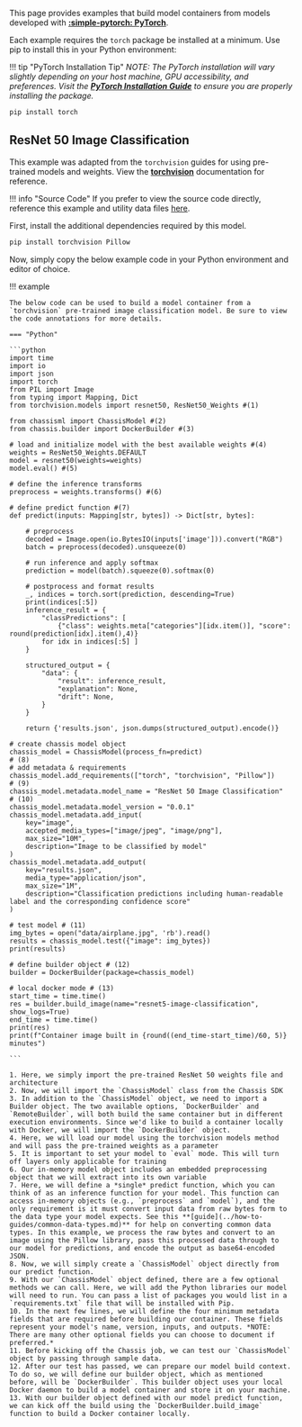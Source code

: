 
This page provides examples that build model containers from models developed with **[:simple-pytorch: PyTorch](https://pytorch.org/)**.

Each example requires the `torch` package be installed at a minimum. Use pip to install this in your Python environment:

!!! tip "PyTorch Installation Tip"
    *NOTE: The PyTorch installation will vary slightly depending on your host machine, GPU accessibility, and preferences. Visit the **[PyTorch Installation Guide](https://pytorch.org/get-started/locally/)** to ensure you are properly installing the package.*

```bash
pip install torch
```

## ResNet 50 Image Classification

This example was adapted from the `torchvision` guides for using pre-trained models and weights. View the **[torchvision](https://pytorch.org/vision/main/models.html)** documentation for reference.


!!! info "Source Code"
    If you prefer to view the source code directly, reference this example and utility data files [here](https://github.com/modzy/chassis/blob/main/examples/torch/resnet50_img_class.py).

First, install the additional dependencies required by this model.

```bash
pip install torchvision Pillow
```

Now, simply copy the below example code in your Python environment and editor of choice. 

!!! example

    The below code can be used to build a model container from a `torchvision` pre-trained image classification model. Be sure to view the code annotations for more details.

    === "Python"

    ```python
    import time
    import io
    import json
    import torch
    from PIL import Image
    from typing import Mapping, Dict
    from torchvision.models import resnet50, ResNet50_Weights #(1)

    from chassisml import ChassisModel #(2)
    from chassis.builder import DockerBuilder #(3)

    # load and initialize model with the best available weights #(4)
    weights = ResNet50_Weights.DEFAULT 
    model = resnet50(weights=weights)
    model.eval() #(5)

    # define the inference transforms
    preprocess = weights.transforms() #(6)

    # define predict function #(7)
    def predict(inputs: Mapping[str, bytes]) -> Dict[str, bytes]:
        
        # preprocess
        decoded = Image.open(io.BytesIO(inputs['image'])).convert("RGB")
        batch = preprocess(decoded).unsqueeze(0)
        
        # run inference and apply softmax
        prediction = model(batch).squeeze(0).softmax(0)
        
        # postprocess and format results
        _, indices = torch.sort(prediction, descending=True)
        print(indices[:5])
        inference_result = {
            "classPredictions": [
                {"class": weights.meta["categories"][idx.item()], "score": round(prediction[idx].item(),4)}
            for idx in indices[:5] ]
        }

        structured_output = {
            "data": {
                "result": inference_result,
                "explanation": None,
                "drift": None,
            }
        }
        
        return {'results.json', json.dumps(structured_output).encode()}

    # create chassis model object
    chassis_model = ChassisModel(process_fn=predict)                        # (8)
    # add metadata & requirements
    chassis_model.add_requirements(["torch", "torchvision", "Pillow"])      # (9)
    chassis_model.metadata.model_name = "ResNet 50 Image Classification"    # (10)
    chassis_model.metadata.model_version = "0.0.1"
    chassis_model.metadata.add_input(                                                                    
        key="image",
        accepted_media_types=["image/jpeg", "image/png"],
        max_size="10M",
        description="Image to be classified by model"
    )
    chassis_model.metadata.add_output(
        key="results.json",
        media_type="application/json",
        max_size="1M",
        description="Classification predictions including human-readable label and the corresponding confidence score"
    )

    # test model # (11)
    img_bytes = open("data/airplane.jpg", 'rb').read()
    results = chassis_model.test({"image": img_bytes})
    print(results)

    # define builder object # (12)
    builder = DockerBuilder(package=chassis_model)    

    # local docker mode # (13)
    start_time = time.time()
    res = builder.build_image(name="resnet5-image-classification", show_logs=True)
    end_time = time.time()
    print(res)
    print(f"Container image built in {round((end_time-start_time)/60, 5)} minutes")

    ```

    1. Here, we simply import the pre-trained ResNet 50 weights file and architecture
    2. Now, we will import the `ChassisModel` class from the Chassis SDK    
    3. In addition to the `ChassisModel` object, we need to import a Builder object. The two available options, `DockerBuilder` and `RemoteBuilder`, will both build the same container but in different execution environments. Since we'd like to build a container locally with Docker, we will import the `DockerBuilder` object.     
    4. Here, we will load our model using the torchvision models method and will pass the pre-trained weights as a parameter
    5. It is important to set your model to `eval` mode. This will turn off layers only applicable for training
    6. Our in-memory model object includes an embedded preprocessing object that we will extract into its own variable
    7. Here, we will define a *single* predict function, which you can think of as an inference function for your model. This function can access in-memory objects (e.g., `preprocess` and `model`), and the only requirement is it must convert input data from raw bytes form to the data type your model expects. See this **[guide](../how-to-guides/common-data-types.md)** for help on converting common data types. In this example, we process the raw bytes and convert to an image using the Pillow library, pass this processed data through to our model for predictions, and encode the output as base64-encoded JSON.  
    8. Now, we will simply create a `ChassisModel` object directly from our predict function.
    9. With our `ChassisModel` object defined, there are a few optional methods we can call. Here, we will add the Python libraries our model will need to run. You can pass a list of packages you would list in a `requirements.txt` file that will be installed with Pip.
    10. In the next few lines, we will define the four minimum metadata fields that are required before building our container. These fields represent your model's name, version, inputs, and outputs. *NOTE: There are many other optional fields you can choose to document if preferred.* 
    11. Before kicking off the Chassis job, we can test our `ChassisModel` object by passing through sample data.
    12. After our test has passed, we can prepare our model build context. To do so, we will define our builder object, which as mentioned before, will be `DockerBuilder`. This builder object uses your local Docker daemon to build a model container and store it on your machine.
    13. With our builder object defined with our model predict function, we can kick off the build using the `DockerBuilder.build_image` function to build a Docker container locally.
